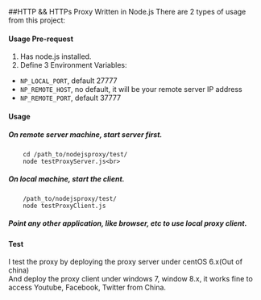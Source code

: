 ##HTTP && HTTPs Proxy Written in Node.js
There are 2 types of usage from this project:


#### Usage Pre-request
1. Has node.js installed.<br>
2. Define 3 Environment Variables:<br>
* `NP_LOCAL_PORT`, default 27777<br>
* `NP_REMOTE_HOST`, no default, it will be your remote server IP address<br>
* `NP_REMOTE_PORT`, default 37777<br>

#### Usage
##### On remote server machine, start server first.
        cd /path_to/nodejsproxy/test/
        node testProxyServer.js<br>
##### On local machine, start the client.
        /path_to/nodejsproxy/test/
        node testProxyClient.js
##### Point any other application, like browser, etc to use local proxy client.

#### Test
I test the proxy by deploying the proxy server under centOS 6.x(Out of china)<br>
And deploy the proxy client under windows 7, window 8.x, it works fine to access Youtube, Facebook, Twitter from China.<br>